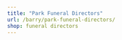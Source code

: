 ```yaml
---
title: "Park Funeral Directors"
url: /barry/park-funeral-directors/
shop: funeral directors
---
```

